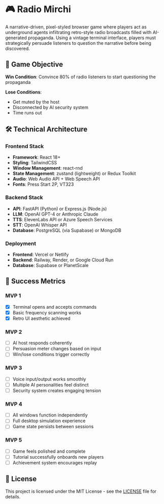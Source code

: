 # 🎮 Radio Mirchi

A narrative-driven, pixel-styled browser game where players act as underground agents infiltrating retro-style radio broadcasts filled with AI-generated propaganda. Using a vintage terminal interface, players must strategically persuade listeners to question the narrative before being discovered.

## 🎯 Game Objective

**Win Condition**: Convince 80% of radio listeners to start questioning the propaganda

**Lose Conditions**:
- Get muted by the host
- Disconnected by AI security system
- Time runs out

## 🛠️ Technical Architecture

### Frontend Stack
- **Framework**: React 18+
- **Styling**: TailwindCSS
- **Window Management**: react-rnd 
- **State Management**: zustand (lightweight) or Redux Toolkit
- **Audio**: Web Audio API + Web Speech API
- **Fonts**: Press Start 2P, VT323

### Backend Stack
- **API**: FastAPI (Python) or Express.js (Node.js)
- **LLM**: OpenAI GPT-4 or Anthropic Claude
- **TTS**: ElevenLabs API or Azure Speech Services
- **STT**: OpenAI Whisper API
- **Database**: PostgreSQL (via Supabase) or MongoDB

### Deployment
- **Frontend**: Vercel or Netlify
- **Backend**: Railway, Render, or Google Cloud Run
- **Database**: Supabase or PlanetScale

## 🎯 Success Metrics

### MVP 1
- [x] Terminal opens and accepts commands
- [x] Basic frequency scanning works
- [x] Retro UI aesthetic achieved

### MVP 2
- [ ] AI host responds coherently
- [ ] Persuasion meter changes based on input
- [ ] Win/lose conditions trigger correctly

### MVP 3
- [ ] Voice input/output works smoothly
- [ ] Multiple AI personalities feel distinct
- [ ] Security system creates engaging tension

### MVP 4
- [ ] All windows function independently
- [ ] Full desktop simulation experience
- [ ] Game state persists between sessions

### MVP 5
- [ ] Game feels polished and complete
- [ ] Tutorial successfully onboards new players
- [ ] Achievement system encourages replay

## 📄 License

This project is licensed under the MIT License - see the [LICENSE](LICENSE) file for details.
